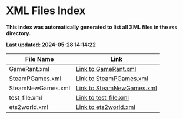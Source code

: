 # XML Files Index
**This index was automatically generated to list all XML files in the `rss` directory.**

**Last updated: 2024-05-28 14:14:22**

| File Name | Link |
|-----------|------|
| GameRant.xml | [Link to GameRant.xml](./rss/GameRant.xml) |
| SteamPGames.xml | [Link to SteamPGames.xml](./rss/SteamPGames.xml) |
| SteamNewGames.xml | [Link to SteamNewGames.xml](./rss/SteamNewGames.xml) |
| test_file.xml | [Link to test_file.xml](./rss/test_file.xml) |
| ets2world.xml | [Link to ets2world.xml](./rss/ets2world.xml) |
